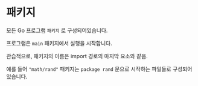 # 패키지

모든 Go 프로그램 `패키지` 로 구성되어있습니다.

프로그램은 `main` 패키지에서 실행을 시작합니다.

관습적으로, 패키지의 이름은 import 경로의 마지막 요소와 같음.

예를 들어 `"math/rand"` 패키지는 `package rand` 문으로 시작하는 파일들로 구성되어 있습니다.
